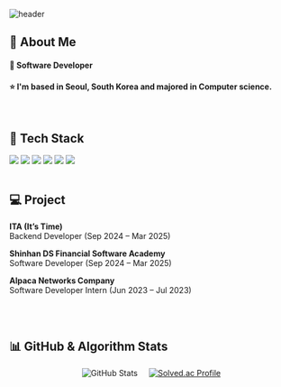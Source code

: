 <div>
  
  <!--Header-->
  ![header](https://capsule-render.vercel.app/api?type=waving&color=gradient&height=300&section=header&text=Good%20to%20see%20you%20%F0%9F%A4%97)
  
</div>

<div>
  <!--Body-->
  
  ## 👀 About Me
  #### :raising_hand: Software Developer<br/>
  #### :star: I'm based in Seoul, South Korea and majored in Computer science. <br/>
 
  <br/>
  
  ## 🧱 Tech Stack
  <!--Java-->
  <img src="https://img.shields.io/badge/java-007396?style=flat-square&logo=java&logoColor=white"/>
  <!--Python-->
  <img src="https://img.shields.io/badge/Python-3776AB?style=flat-square&logo=Python&logoColor=white"/>
  <!--JavaScript-->
  <img src="https://img.shields.io/badge/JavaScript-F7DF1E?style=flat-square&logo=JavaScript&logoColor=white"/>
  <!--Spring-->
  <img src="https://img.shields.io/badge/Spring-6DB33F?style=flat-square&logo=Spring&logoColor=white"/>
  <!--SpringBoot-->
  <img src="https://img.shields.io/badge/SpringBoot-6DB33F?style=flat-square&logo=SpringBoot&logoColor=white"/>
  <!--React-->
  <img src="https://img.shields.io/badge/React-61DAFB?style=flat-square&logo=React&logoColor=black"/>

  <br/>
  <br/>


 ## :computer: Project
 **ITA (It’s Time)**  
  Backend Developer (Sep 2024 – Mar 2025)   

  **Shinhan DS Financial Software Academy**  
  Software Developer (Sep 2024 – Mar 2025)  

  **Alpaca Networks Company**  
  Software Developer Intern (Jun 2023 – Jul 2023)  

  <br/>
  <br/>

  
  ## 📊 GitHub & Algorithm Stats

  <div style="display: flex; justify-content: center; gap: 20px;">
    <img src="https://github-readme-stats.vercel.app/api?username=raours&show_icons=true&theme=gruvbox_light" alt="GitHub Stats" />
    <a href="https://solved.ac/start2022/">
      <img src="http://mazassumnida.wtf/api/v2/generate_badge?boj=start2022" alt="Solved.ac Profile"/>
    </a>
  </div>

</div>

<!--
**raours/raours** is a ✨ _special_ ✨ repository because its `README.md` (this file) appears on your GitHub profile.

Here are some ideas to get you started:

- 🔭 I’m currently working on ...
- 🌱 I’m currently learning ...
- 👯 I’m looking to collaborate on ...
- 🤔 I’m looking for help with ...
- 💬 Ask me about ...
- 📫 How to reach me: ...
- 😄 Pronouns: ...
- ⚡ Fun fact: ...
-->
